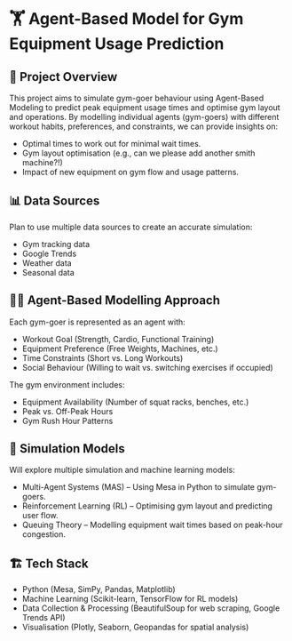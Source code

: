 # 🏋️ Agent-Based Model for Gym Equipment Usage Prediction

## 📌 Project Overview

This project aims to simulate gym-goer behaviour using Agent-Based Modeling to predict peak equipment usage times and optimise gym layout and operations. By modelling individual agents (gym-goers) with different workout habits, preferences, and constraints, we can provide insights on:

- Optimal times to work out for minimal wait times.
- Gym layout optimisation (e.g., can we please add another smith machine?!)
- Impact of new equipment on gym flow and usage patterns.

## 📊 Data Sources

Plan to use multiple data sources to create an accurate simulation:
- Gym tracking data
- Google Trends 
- Weather data
- Seasonal data

## 🏃‍♂️ Agent-Based Modelling Approach

Each gym-goer is represented as an agent with:
- Workout Goal (Strength, Cardio, Functional Training)
- Equipment Preference (Free Weights, Machines, etc.)
- Time Constraints (Short vs. Long Workouts)
- Social Behaviour (Willing to wait vs. switching exercises if occupied)

The gym environment includes:
- Equipment Availability (Number of squat racks, benches, etc.)
- Peak vs. Off-Peak Hours
- Gym Rush Hour Patterns

## 🔧 Simulation Models
Will explore multiple simulation and machine learning models:
- Multi-Agent Systems (MAS) – Using Mesa in Python to simulate gym-goers.
- Reinforcement Learning (RL) – Optimising gym layout and predicting user flow.
- Queuing Theory – Modelling equipment wait times based on peak-hour congestion.

## 🏗️ Tech Stack

- Python (Mesa, SimPy, Pandas, Matplotlib)
- Machine Learning (Scikit-learn, TensorFlow for RL models)
- Data Collection & Processing (BeautifulSoup for web scraping, Google Trends API)
- Visualisation (Plotly, Seaborn, Geopandas for spatial analysis)


